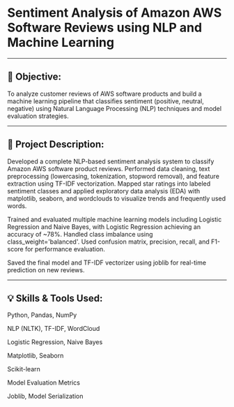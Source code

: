 # Sentiment Analysis of Amazon AWS Software Reviews using NLP and Machine Learning
---------------------------------------------------------------------------------
🎯 Objective:
--------------
To analyze customer reviews of AWS software products and build a machine learning pipeline that classifies sentiment (positive, neutral, negative) using Natural Language Processing (NLP) techniques and model evaluation strategies.

-------------------------------------------------------
📝 Project Description:
-----------------------
Developed a complete NLP-based sentiment analysis system to classify Amazon AWS software product reviews.
Performed data cleaning, text preprocessing (lowercasing, tokenization, stopword removal), and feature extraction using TF-IDF vectorization.
Mapped star ratings into labeled sentiment classes and applied exploratory data analysis (EDA) with matplotlib, seaborn, and wordclouds to visualize trends and frequently used words.

Trained and evaluated multiple machine learning models including Logistic Regression and Naive Bayes, with Logistic Regression achieving an accuracy of ~78%.
Handled class imbalance using class_weight='balanced'.
Used confusion matrix, precision, recall, and F1-score for performance evaluation.

Saved the final model and TF-IDF vectorizer using joblib for real-time prediction on new reviews.

--------------------------------------------------------------------------------------------------------------------------------------------
💡 Skills & Tools Used:
-----------------------
Python, Pandas, NumPy

NLP (NLTK), TF-IDF, WordCloud

Logistic Regression, Naive Bayes

Matplotlib, Seaborn

Scikit-learn

Model Evaluation Metrics

Joblib, Model Serialization

